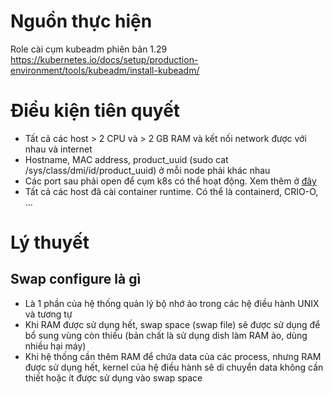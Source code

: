 # Nguồn thực hiện
Role cài cụm kubeadm phiên bản 1.29
https://kubernetes.io/docs/setup/production-environment/tools/kubeadm/install-kubeadm/
# Điều kiện tiên quyết
- Tất cả các host > 2 CPU và > 2 GB RAM và kết nối network được với nhau và internet
- Hostname, MAC address, product_uuid (sudo cat /sys/class/dmi/id/product_uuid) ở mỗi node phải khác nhau
- Các port sau phải open để cụm k8s có thể hoạt động. Xem thêm ở [đây](https://kubernetes.io/docs/reference/networking/ports-and-protocols/)
- Tất cả các host đã cài container runtime. Có thể là containerd, CRIO-O, ...
# Lý thuyết
## Swap configure là gì
- Là 1 phần của hệ thống quản lý bộ nhớ ảo trong các hệ điều hành UNIX và tương tự
- Khi RAM được sử dụng hết, swap space (swap file) sẽ được sử dụng để bổ sung vùng còn thiếu (bản chất là sử dụng dish làm RAM ảo, dùng nhiều hại máy)
- Khi hệ thống cần thêm RAM để chứa data của các process, nhưng RAM được sử dụng hết, kernel của hệ điều hành sẽ di chuyển data không cần thiết hoặc ít được sử dụng vào swap space